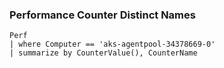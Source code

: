 
### Performance Counter Distinct Names

```
Perf 
| where Computer == 'aks-agentpool-34378669-0'
| summarize by CounterValue(), CounterName
```
